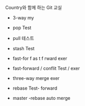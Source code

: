 Country와 함께 하는 Git 교실


- 3-way my
- pop Test
- pull 테스트
- stash Test


- fast-for f as t f rward exer
- fast-forward / conflit Test /  exer
- three-way merge exer


- rebase Test- forward
- master -rebase auto merge
